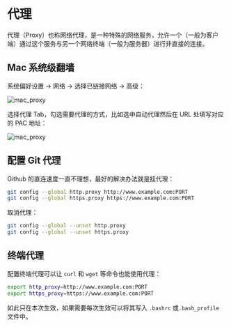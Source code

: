 # 代理

代理（Proxy）也称网络代理，是一种特殊的网络服务，允许一个（一般为客户端）通过这个服务与另一个网络终端（一般为服务器）进行非直接的连接。

## Mac 系统级翻墙

系统偏好设置 → 网络 → 选择已链接网络 → 高级：

<img :src="$withBase('/images/other/dev/mac-proxy-1')" alt="mac_proxy">

选择代理 Tab，勾选需要代理的方式，比如选中自动代理然后在 URL 处填写对应的 PAC 地址：

<img :src="$withBase('/images/other/dev/mac-proxy-2')" alt="mac_proxy">

## 配置 Git 代理

Github 的直连速度一直不理想，最好的解决办法就是挂代理：

```bash
git config --global http.proxy http://www.example.com:PORT
git config --global https.proxy https://www.example.com:PORT
```

取消代理：

```bash
git config --global --unset http.proxy
git config --global --unset https.proxy
```

## 终端代理

配置终端代理可以让 `curl` 和 `wget` 等命令也能使用代理：

```bash
export http_proxy=http://www.example.com:PORT
export https_proxy=https://www.example.com:PORT
```

如此只在本次生效，如果需要每次生效可以将其写入 `.bashrc` 或`.bash_profile` 文件中。
